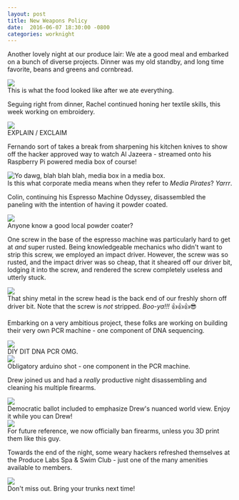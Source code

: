 ```yaml
---
layout: post
title: New Weapons Policy
date:  2016-06-07 18:30:00 -0800
categories: worknight
---
```


Another lovely night at our produce lair: We ate a good meal and
embarked on a bunch of diverse projects. Dinner was my old standby, and
long time favorite, beans and greens and cornbread.

<div class="media-box">
  <img src="/images/posts/2016-06-07/hackers around the table.jpg" />
  <div class="caption">
    This is what the food looked like after we ate everything.
  </div>
</div>

Seguing right from dinner, Rachel continued honing her textile skills,
this week working on embroidery.

<div class="media-box">
  <img src="/images/posts/2016-06-07/pants.jpg" />
  <div class="caption">
    EXPLAIN / EXCLAIM
  </div>
</div>

Fernando sort of takes a break from sharpening his kitchen knives to
show off the hacker approved way to watch Al Jazeera - streamed onto his
Raspberry Pi powered media box of course!

<div class="media-box">
  <img src="/images/posts/2016-06-07/media box.jpg" title="Yo dawg, blah blah blah, media box in a media box." />
  <div class="caption">
    Is this what corporate media means when they refer to <em>Media Pirates</em>? <em>Yarrr</em>.
  </div>
</div>

Colin, continuing his Espresso Machine Odyssey, disassembled the paneling
with the intention of having it powder coated.

<div class="media-box">
  <img src="/images/posts/2016-06-07/espresso machine.jpg" />
  <div class="caption">
    Anyone know a good local powder coater?
  </div>
</div>

One screw in the base of the espresso machine was particularly hard to
get at *and* super rusted. Being knowledgeable mechanics who didn't want
to strip this screw, we employed an impact driver. However, the screw
was so rusted, and the impact driver was so cheap, that it sheared off
our driver bit, lodging it into the screw, and rendered the screw
completely useless and utterly stuck.

<div class="media-box">
  <img src="/images/posts/2016-06-07/jammed screw.jpg" />
  <div class="caption">
    That shiny metal in the screw head is the back end of our freshly
    shorn off driver bit. Note that the screw is <em>not</em> stripped.
    <em>Boo-ya!!!</em> 👍👍👍😎 
  </div>
</div>

Embarking on a very ambitious project, these folks are working on
building their very own PCR machine - one component of DNA sequencing.

<div class="media-box">
  <img src="/images/posts/2016-06-07/sequencing.jpg" />
  <div class="caption">
    DIY DIT DNA PCR OMG.
  </div>
</div>

<div class="media-box">
  <img src="/images/posts/2016-06-07/sequencer.jpg" />
  <div class="caption">
    Obligatory arduino shot - one component in the PCR machine.
  </div>
</div>

Drew joined us and had a *really* productive night disassembling and
cleaning his multiple firearms.

<div class="media-box">
  <img src="/images/posts/2016-06-07/gun.jpg" />
  <div class="caption">
    Democratic ballot included to emphasize Drew's nuanced world view.
    Enjoy it while you can Drew!
  </div>
</div>

<div class="media-box">
  <img src="/images/posts/2016-06-07/3D printed weapon.jpg" />
  <div class="caption">
    For future reference, we now officially ban firearms, unless you 3D
    print them like this guy.
  </div>
</div>

Towards the end of the night, some weary hackers refreshed themselves at
the Produce Labs Spa & Swim Club - just one of the many amenities
available to members.

<div class="media-box">
  <img src="/images/posts/2016-06-07/shorts.jpg" />
  <div class="caption">
    Don't miss out. Bring your trunks next time!
  </div>
</div>

